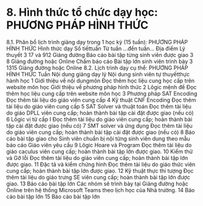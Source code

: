# 8. Hình thức tổ chức dạy học: PHƯƠNG PHÁP HÌNH THỨC
8.1. Phân bổ lịch trình giảng dạy trong 1 học kỳ (15 tuần): PHƯƠNG PHÁP HÌNH THỨC Hình thức dạy Số tiếttuần Từ tuần ...đến tuần... Địa điểm Lý thuyết 3 17 và 912 Giảng đường
Báo cáo bài tập từng sinh viên được giao 3 8 Giảng đường hoặc Online
Chấm báo cáo Bài tập lớn sinh viên trình bày 3 1315 Giảng đường hoặc Online
8.2. Lịch trình dạy cụ thể: PHƯƠNG PHÁP HÌNH THỨC Tuần Nội dung giảng dạy lý Nội dung sinh viên tự thuyếtthực hành học 1 Giới thiệu về nội dungmôn Đọc thêm học liệu cung học cấp trên website môn học Giới thiệu về phương pháp hình thức 2 Lôgic mệnh đề Đọc thêm học liệu cung cấp trên website môn học 3 Phương pháp SAT Encoding Đọc thêm tài liệu do giáo viên cung cấp 4 Kỹ thuật CNF Encoding Đọc thêm tài liệu do giáo viên cung cấp 5 SAT Solver và thuật toán Đọc thêm tài liệu do giáo DPLL viên cung cấp; hoàn thành bài tập cài đặt được giao (nếu có) 6 Lôgic vị từ cấp I Đọc thêm tài liệu do giáo viên cung cấp; hoàn thành bài tập cài đặt được giao (nếu có) 7 SMT solver và ứng dụng Đọc thêm tài liệu do giáo viên cung cấp; hoàn thành bài tập cài đặt được giao (nếu có) 8 Báo cáo bài tập giao cho Sinh viên chuẩn bị nội từng sinh viên dung theo mẫu báo cáo Giáo viên yêu cầu 9 Lôgic Hoare và Program Đọc thêm tài liệu do giáo caculus viên cung cấp; hoàn thành bài tập lớn được giao. 10 Kiểm thử và Gỡ lỗi Đọc thêm tài liệu do giáo viên cung cấp; hoàn thành bài tập lớn được giao. 11 Đặc tả và kiểm chứng hình Đọc thêm tài liệu do giáo thức viên cung cấp; hoàn thành bài tập lớn được giao. 12 Kỹ thuật thực thi tượng Đọc thêm tài liệu do giáo trưng SE viên cung cấp; hoàn thành bài tập lớn được giao. 13 Báo cáo bài tập lớn Các nhóm sẽ trình bày tại Giảng đường hoặc Online trên hệ thống Microsoft Teams theo lịch học của Nhà trường. 14 Báo cáo bài tập lớn 15 Báo cáo bài tập lớn
